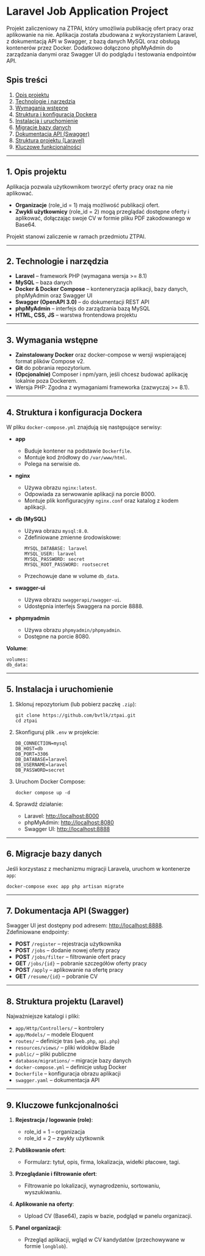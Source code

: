 # Laravel Job Application Project

Projekt zaliczeniowy na ZTPAI, który umożliwia publikację ofert pracy oraz aplikowanie na nie. Aplikacja została zbudowana z wykorzystaniem Laravel, z dokumentacją API w Swagger, z bazą danych MySQL oraz obsługą kontenerów przez Docker. Dodatkowo dołączono phpMyAdmin do zarządzania danymi oraz Swagger UI do podglądu i testowania endpointów API.

## Spis treści
1. [Opis projektu](#1-opis-projektu)
2. [Technologie i narzędzia](#2-technologie-i-narzędzia)
3. [Wymagania wstępne](#3-wymagania-wstępne)
4. [Struktura i konfiguracja Dockera](#4-struktura-i-konfiguracja-dockera)
5. [Instalacja i uruchomienie](#5-instalacja-i-uruchomienie)
6. [Migracje bazy danych](#6-migracje-bazy-danych)
7. [Dokumentacja API (Swagger)](#7-dokumentacja-api-swagger)
8. [Struktura projektu (Laravel)](#8-struktura-projektu-laravel)
9. [Kluczowe funkcjonalności](#9-kluczowe-funkcjonalności)

---

## 1. Opis projektu

Aplikacja pozwala użytkownikom tworzyć oferty pracy oraz na nie aplikować.

- **Organizacje** (role_id = 1) mają możliwość publikacji ofert.
- **Zwykli użytkownicy** (role_id = 2) mogą przeglądać dostępne oferty i aplikować, dołączając swoje CV w formie pliku PDF zakodowanego w Base64.

Projekt stanowi zaliczenie w ramach przedmiotu ZTPAI.

---

## 2. Technologie i narzędzia
- **Laravel** – framework PHP (wymagana wersja >= 8.1)
- **MySQL** – baza danych
- **Docker & Docker Compose** – konteneryzacja aplikacji, bazy danych, phpMyAdmin oraz Swagger UI
- **Swagger (OpenAPI 3.0)** – do dokumentacji REST API
- **phpMyAdmin** – interfejs do zarządzania bazą MySQL
- **HTML, CSS, JS** – warstwa frontendowa projektu

---

## 3. Wymagania wstępne
- **Zainstalowany Docker** oraz docker-compose w wersji wspierającej format plików Compose v2.
- **Git** do pobrania repozytorium.
- **(Opcjonalnie)** Composer i npm/yarn, jeśli chcesz budować aplikację lokalnie poza Dockerem.
- Wersja PHP: Zgodna z wymaganiami frameworka (zazwyczaj >= 8.1).

---

## 4. Struktura i konfiguracja Dockera

W pliku `docker-compose.yml` znajdują się następujące serwisy:

- **app**
    - Buduje kontener na podstawie `Dockerfile`.
    - Montuje kod źródłowy do `/var/www/html`.
    - Polega na serwisie `db`.

- **nginx**
    - Używa obrazu `nginx:latest`.
    - Odpowiada za serwowanie aplikacji na porcie 8000.
    - Montuje plik konfiguracyjny `nginx.conf` oraz katalog z kodem aplikacji.

- **db (MySQL)**
    - Używa obrazu `mysql:8.0`.
    - Zdefiniowane zmienne środowiskowe:
      ```
      MYSQL_DATABASE: laravel
      MYSQL_USER: laravel
      MYSQL_PASSWORD: secret
      MYSQL_ROOT_PASSWORD: rootsecret
      ```
    - Przechowuje dane w volume `db_data`.

- **swagger-ui**
    - Używa obrazu `swaggerapi/swagger-ui`.
    - Udostępnia interfejs Swaggera na porcie 8888.

- **phpmyadmin**
    - Używa obrazu `phpmyadmin/phpmyadmin`.
    - Dostępne na porcie 8080.

**Volume**:
```
volumes:
db_data:
```

---

## 5. Instalacja i uruchomienie

1. Sklonuj repozytorium (lub pobierz paczkę `.zip`):
   ```
   git clone https://github.com/bvtlk/ztpai.git
   cd ztpai
   ```

2. Skonfiguruj plik `.env` w projekcie:
   ```
   DB_CONNECTION=mysql
   DB_HOST=db
   DB_PORT=3306
   DB_DATABASE=laravel
   DB_USERNAME=laravel
   DB_PASSWORD=secret
   ```

3. Uruchom Docker Compose:
   ```
   docker compose up -d
   ```

4. Sprawdź działanie:
    - Laravel: [http://localhost:8000](http://localhost:8000)
    - phpMyAdmin: [http://localhost:8080](http://localhost:8080)
    - Swagger UI: [http://localhost:8888](http://localhost:8888)

---

## 6. Migracje bazy danych

Jeśli korzystasz z mechanizmu migracji Laravela, uruchom w kontenerze `app`:
```
docker-compose exec app php artisan migrate
```

---

## 7. Dokumentacja API (Swagger)

Swagger UI jest dostępny pod adresem: [http://localhost:8888](http://localhost:8888).  
Zdefiniowane endpointy:
- **POST** `/register` – rejestracja użytkownika
- **POST** `/jobs` – dodanie nowej oferty pracy
- **POST** `/jobs/filter` – filtrowanie ofert pracy
- **GET** `/jobs/{id}` – pobranie szczegółów oferty pracy
- **POST** `/apply` – aplikowanie na ofertę pracy
- **GET** `/resume/{id}` – pobranie CV

---

## 8. Struktura projektu (Laravel)

Najważniejsze katalogi i pliki:
- `app/Http/Controllers/` – kontrolery
- `app/Models/` – modele Eloquent
- `routes/` – definicje tras (`web.php`, `api.php`)
- `resources/views/` – pliki widoków Blade
- `public/` – pliki publiczne
- `database/migrations/` – migracje bazy danych
- `docker-compose.yml` – definicje usług Docker
- `Dockerfile` – konfiguracja obrazu aplikacji
- `swagger.yaml` – dokumentacja API

---

## 9. Kluczowe funkcjonalności

1. **Rejestracja / logowanie (role)**:
    - role_id = 1 – organizacja
    - role_id = 2 – zwykły użytkownik

2. **Publikowanie ofert**:
    - Formularz: tytuł, opis, firma, lokalizacja, widełki płacowe, tagi.

3. **Przeglądanie i filtrowanie ofert**:
    - Filtrowanie po lokalizacji, wynagrodzeniu, sortowaniu, wyszukiwaniu.

4. **Aplikowanie na oferty**:
    - Upload CV (Base64), zapis w bazie, podgląd w panelu organizacji.

5. **Panel organizacji**:
    - Przegląd aplikacji, wgląd w CV kandydatów (przechowywane w formie `longblob`).  
